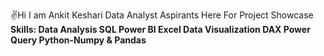 ✌Hi  I am Ankit Keshari
Data Analyst Aspirants
Here For Project Showcase
**Skills:
	Data Analysis
	SQL
	Power BI
	Excel
	Data Visualization
	DAX
	Power Query
	Python-Numpy & Pandas**
